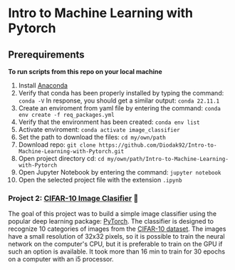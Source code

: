 # Intro to Machine Learning with Pytorch

## Prerequirements

**To run scripts from this repo on your local machine**

1. Install [Anaconda](https://www.anaconda.com)
2. Verify that conda has been properly installed by typing the command: ```conda -V```
In response, you should get a similar output: ```conda 22.11.1```
3. Create an enviroment from yaml file by entering the command:
```conda env create -f req_packages.yml```
4. Verify that the environment has been created: ```conda env list```
5. Activate enviroment: ```conda activate image_classifier``` 
6. Set the path to download the files: ```cd my/own/path``` 
7. Download repo: ```git clone https://github.com/Diodak92/Intro-to-Machine-Learning-with-Pytorch.git```
8. Open project directory cd: ```cd my/own/path/Intro-to-Machine-Learning-with-Pytorch```
9. Open Jupyter Notebook by entering the command: ```jupyter notebook```
10. Open the selected project file with the extension ```.ipynb``` 

### Project 2: [CIFAR-10 Image Clasifier](https://github.com/Diodak92/Intro-to-Machine-Learning-with-Pytorch/blob/main/CIFAR-10_Image_Classifier/CIFAR-10_Image_Classifier.ipynb) 🎑

The goal of this project was to build a simple image classifier using the popular deep learning package: [PyTorch](https://pytorch.org). The classifier is designed to recognize 10 categories of images from the [CIFAR-10 dataset](https://www.cs.toronto.edu/~kriz/cifar.html). The images have a small resolution of 32x32 pixels, so it is possible to train the neural network on the computer's CPU, but it is preferable to train on the GPU if such an option is available. It took more than 16 min to train for 30 epochs on a computer with an i5 processor.
